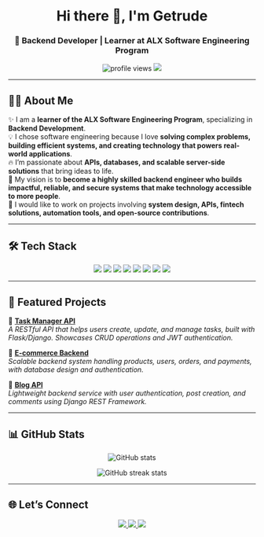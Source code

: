 ## <!-- Banner / Header -->
<h1 align="center">Hi there 👋, I'm Getrude</h1>
<h3 align="center">🚀 Backend Developer | Learner at ALX Software Engineering Program</h3>

<p align="center">
  <img src="https://komarev.com/ghpvc/?Getrude01=getrude&label=Profile%20views&color=0e75b6&style=flat" alt="profile views" /> 
  <a href="https://linkedin.com/in/[your-linkedin]" target="_blank">
    <img src="https://img.shields.io/badge/-Connect%20on%20LinkedIn-blue?style=flat&logo=Linkedin&logoColor=white"/>
  </a>
</p>

---

## 👩‍💻 About Me  

✨ I am a **learner of the ALX Software Engineering Program**, specializing in **Backend Development**.  
💡 I chose software engineering because I love **solving complex problems, building efficient systems, and creating technology that powers real-world applications**.  
🔥 I’m passionate about **APIs, databases, and scalable server-side solutions** that bring ideas to life.  
🎯 My vision is to **become a highly skilled backend engineer who builds impactful, reliable, and secure systems that make technology accessible to more people**.  
🌱 I would like to work on projects involving **system design, APIs, fintech solutions, automation tools, and open-source contributions**.  

---

## 🛠️ Tech Stack  

<p align="center">
  <img src="https://img.shields.io/badge/Code-Python-blue?style=flat&logo=python"/> 
  <img src="https://img.shields.io/badge/Code-JavaScript-yellow?style=flat&logo=javascript"/> 
  <img src="https://img.shields.io/badge/Framework-Django-darkgreen?style=flat&logo=django"/> 
  <img src="https://img.shields.io/badge/Framework-Flask-black?style=flat&logo=flask"/> 
  <img src="https://img.shields.io/badge/Framework-Node.js-green?style=flat&logo=node.js"/> 
  <img src="https://img.shields.io/badge/Database-PostgreSQL-blue?style=flat&logo=postgresql"/> 
  <img src="https://img.shields.io/badge/Database-MySQL-orange?style=flat&logo=mysql"/> 
  <img src="https://img.shields.io/badge/Tools-Git-orange?style=flat&logo=git"/>
</p>

---

## 📂 Featured Projects  

🔹 **[Task Manager API](https://github.com/[Getrude01]/[repo])**  
*A RESTful API that helps users create, update, and manage tasks, built with Flask/Django. Showcases CRUD operations and JWT authentication.*  

🔹 **[E-commerce Backend](https://github.com/[Getrude01]/[repo])**  
*Scalable backend system handling products, users, orders, and payments, with database design and authentication.*  

🔹 **[Blog API](https://github.com/[Getrude01]/[repo])**  
*Lightweight backend service with user authentication, post creation, and comments using Django REST Framework.*  

---

## 📊 GitHub Stats  

<p align="center">
  <img src="https://github-readme-stats.vercel.app/api?Getrude01=[Getrude01]&show_icons=true&theme=tokyonight" alt="GitHub stats" />
</p>

<p align="center">
  <img src="https://github-readme-streak-stats.herokuapp.com/?user=[Getrude01]&theme=tokyonight" alt="GitHub streak stats" />
</p>

---

## 🌐 Let’s Connect  

<p align="center">
  <a href="mailto:[getrudengure6@gmail.com]">
    <img src="https://img.shields.io/badge/Email-D14836?style=flat&logo=gmail&logoColor=white" />
  </a>
  <a href="[(https://www.linkedin.com/in/getrudengure/)]" target="_blank">
    <img src="https://img.shields.io/badge/-LinkedIn-blue?style=flat&logo=Linkedin&logoColor=white"/>
  </a>
  <a href="https://twitter.com/[your-twitter]" target="_blank">
    <img src="https://img.shields.io/badge/-Twitter-1DA1F2?style=flat&logo=Twitter&logoColor=white"/>
  </a>
</p>

